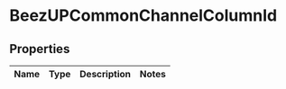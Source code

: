 
# BeezUPCommonChannelColumnId

## Properties
Name | Type | Description | Notes
------------ | ------------- | ------------- | -------------



